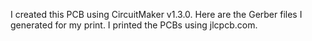 I created this PCB using CircuitMaker v1.3.0. Here are the Gerber files I generated for my print.
I printed the PCBs using jlcpcb.com.

